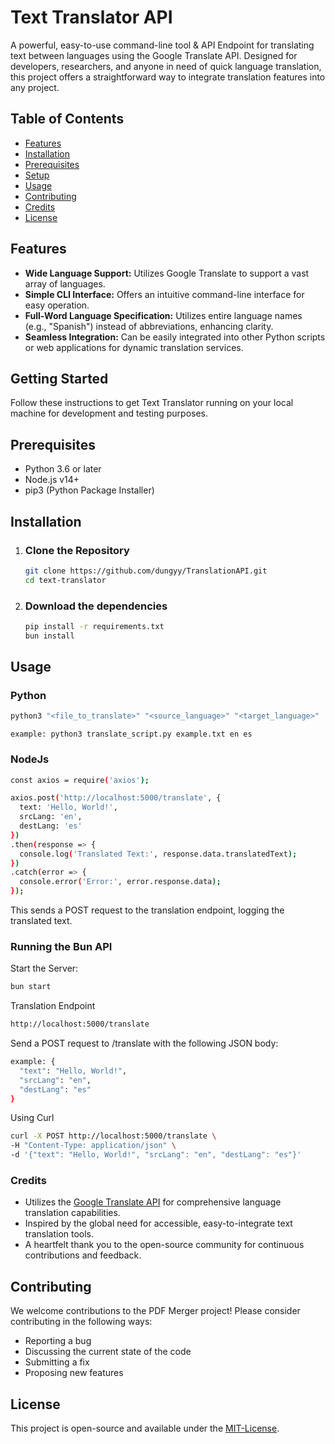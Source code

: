 # Text Translator API 

A powerful, easy-to-use command-line tool & API Endpoint for translating text between languages using the Google Translate API. Designed for developers, researchers, and anyone in need of quick language translation, this project offers a straightforward way to integrate translation features into any project.

## Table of Contents

- [Features](#features)
- [Installation](#installation)
- [Prerequisites](#prerequisites)
- [Setup](#setup)
- [Usage](#usage)
- [Contributing](#contributing)
- [Credits](#credits)
- [License](#license)

## Features

- **Wide Language Support:** Utilizes Google Translate to support a vast array of languages.
- **Simple CLI Interface:** Offers an intuitive command-line interface for easy operation.
- **Full-Word Language Specification:** Utilizes entire language names (e.g., "Spanish") instead of abbreviations, enhancing clarity.
- **Seamless Integration:** Can be easily integrated into other Python scripts or web applications for dynamic translation services.

## Getting Started

Follow these instructions to get Text Translator running on your local machine for development and testing purposes.

## Prerequisites

- Python 3.6 or later
- Node.js v14+
- pip3 (Python Package Installer)

## Installation

1. ### Clone the Repository


    ```sh
   git clone https://github.com/dungyy/TranslationAPI.git
   cd text-translator
    

2. ### Download the dependencies

   ```sh 
   pip install -r requirements.txt
   bun install

## Usage

### Python
```sh
python3 "<file_to_translate>" "<source_language>" "<target_language>"
```
```
example: python3 translate_script.py example.txt en es 
```
### NodeJs

```sh
const axios = require('axios');

axios.post('http://localhost:5000/translate', {
  text: 'Hello, World!',
  srcLang: 'en',
  destLang: 'es'
})
.then(response => {
  console.log('Translated Text:', response.data.translatedText);
})
.catch(error => {
  console.error('Error:', error.response.data);
});
```

This sends a POST request to the translation endpoint, logging the translated text.

### Running the Bun API
Start the Server: 
```sh
bun start
```
Translation Endpoint
```sh
http://localhost:5000/translate
```

Send a POST request to /translate with the following JSON body:

```sh
example: {
  "text": "Hello, World!",
  "srcLang": "en",
  "destLang": "es"
}
```
Using Curl 

```sh
curl -X POST http://localhost:5000/translate \
-H "Content-Type: application/json" \
-d '{"text": "Hello, World!", "srcLang": "en", "destLang": "es"}'

```

### Credits
- Utilizes the [Google Translate API](https://pypi.org/project/googletrans) for comprehensive language translation capabilities.
- Inspired by the global need for accessible, easy-to-integrate text translation tools.
- A heartfelt thank you to the open-source community for continuous contributions and feedback.

## Contributing

We welcome contributions to the PDF Merger project! Please consider contributing in the following ways:

- Reporting a bug
- Discussing the current state of the code
- Submitting a fix
- Proposing new features

## License

This project is open-source and available under the [MIT-License](MIT-LICENSE.txt). 